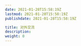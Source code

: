 ```yaml
---
date: 2021-01-28T15:58:19Z
lastmod: 2021-01-28T15:58:19Z
publishdate: 2021-01-28T15:58:19Z

title: 对外交流
description: 
weight: 0
---
```

